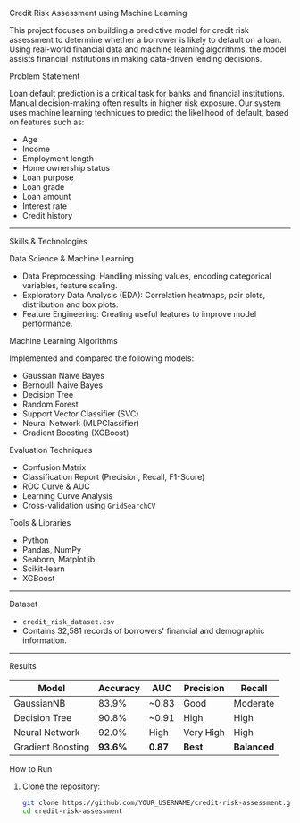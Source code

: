 Credit Risk Assessment using Machine Learning

This project focuses on building a predictive model for credit risk assessment to determine whether a borrower is likely to default on a loan. Using real-world financial data and machine learning algorithms, the model assists financial institutions in making data-driven lending decisions.

 Problem Statement

Loan default prediction is a critical task for banks and financial institutions. Manual decision-making often results in higher risk exposure. Our system uses machine learning techniques to predict the likelihood of default, based on features such as:

- Age
- Income
- Employment length
- Home ownership status
- Loan purpose
- Loan grade
- Loan amount
- Interest rate
- Credit history

---

 Skills & Technologies

 Data Science & Machine Learning

- Data Preprocessing: Handling missing values, encoding categorical variables, feature scaling.
- Exploratory Data Analysis (EDA): Correlation heatmaps, pair plots, distribution and box plots.
- Feature Engineering: Creating useful features to improve model performance.

 Machine Learning Algorithms

Implemented and compared the following models:

- Gaussian Naive Bayes
- Bernoulli Naive Bayes
- Decision Tree
- Random Forest
- Support Vector Classifier (SVC)
- Neural Network (MLPClassifier)
- Gradient Boosting (XGBoost)

 Evaluation Techniques

- Confusion Matrix
- Classification Report (Precision, Recall, F1-Score)
- ROC Curve & AUC
- Learning Curve Analysis
- Cross-validation using `GridSearchCV`



 Tools & Libraries

- Python
- Pandas, NumPy
- Seaborn, Matplotlib
- Scikit-learn
- XGBoost

---

 Dataset

-  `credit_risk_dataset.csv`
- Contains 32,581 records of borrowers' financial and demographic information.

---



 Results

| Model              | Accuracy | AUC   | Precision | Recall |
|-------------------|----------|-------|-----------|--------|
| GaussianNB         | 83.9%    | ~0.83 | Good      | Moderate |
| Decision Tree      | 90.8%    | ~0.91 | High      | High |
| Neural Network     | 92.0%    | High  | Very High | High |
| Gradient Boosting  | **93.6%**| **0.87** | **Best**  | **Balanced** |






 How to Run

1. Clone the repository:
   ```bash
   git clone https://github.com/YOUR_USERNAME/credit-risk-assessment.git
   cd credit-risk-assessment
